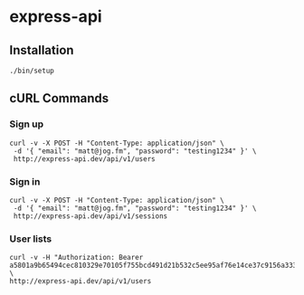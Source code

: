 # express-api

## Installation

```
./bin/setup
```

## cURL Commands


### Sign up

```
curl -v -X POST -H "Content-Type: application/json" \
 -d '{ "email": "matt@jog.fm", "password": "testing1234" }' \
 http://express-api.dev/api/v1/users
```

### Sign in

```
curl -v -X POST -H "Content-Type: application/json" \
 -d '{ "email": "matt@jog.fm", "password": "testing1234" }' \
 http://express-api.dev/api/v1/sessions
```

### User lists

```
curl -v -H "Authorization: Bearer a5801a9b65494cec810329e70105f755bcd491d21b532c5ee95af76e14ce37c9156a333a417306d54013765908e87c19a139658e496ed7094c0a5e7d9ab6fc54" \
http://express-api.dev/api/v1/users
```
